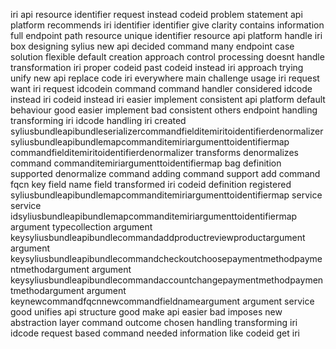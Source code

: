 iri api resource identifier request instead codeid problem statement api platform recommends iri identifier identifier give clarity contains information full endpoint path resource unique identifier resource api platform handle iri box designing sylius new api decided command many endpoint case solution flexible default creation approach control processing doesnt handle transformation iri proper codeid past codeid instead iri approach trying unify new api replace code iri everywhere main challenge usage iri request want iri request idcodein command command handler considered idcode instead iri codeid instead iri easier implement consistent api platform default behaviour good easier implement bad consistent others endpoint handling transforming iri idcode handling iri created syliusbundleapibundleserializercommandfielditemiritoidentifierdenormalizer syliusbundleapibundlemapcommanditemiriargumenttoidentifiermap commandfielditemiritoidentifierdenormalizer transforms denormalizes command commanditemiriargumenttoidentifiermap bag definition supported denormalize command adding command support add command fqcn key field name field transformed iri codeid definition registered syliusbundleapibundlemapcommanditemiriargumenttoidentifiermap service service idsyliusbundleapibundlemapcommanditemiriargumenttoidentifiermap argument typecollection argument keysyliusbundleapibundlecommandaddproductreviewproductargument argument keysyliusbundleapibundlecommandcheckoutchoosepaymentmethodpaymentmethodargument argument keysyliusbundleapibundlecommandaccountchangepaymentmethodpaymentmethodargument argument keynewcommandfqcnnewcommandfieldnameargument argument service good unifies api structure good make api easier bad imposes new abstraction layer command outcome chosen handling transforming iri idcode request based command needed information like codeid get iri